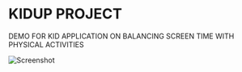 # KIDUP PROJECT
DEMO FOR KID APPLICATION ON BALANCING SCREEN TIME WITH PHYSICAL ACTIVITIES

![Screenshot](https://scontent.xx.fbcdn.net/v/t1.0-9/17424659_1271804679572810_4684593983902783456_n.jpg?oh=4b8ba4b5bc728bb96378ae817d1cb61e&oe=597511B9)
